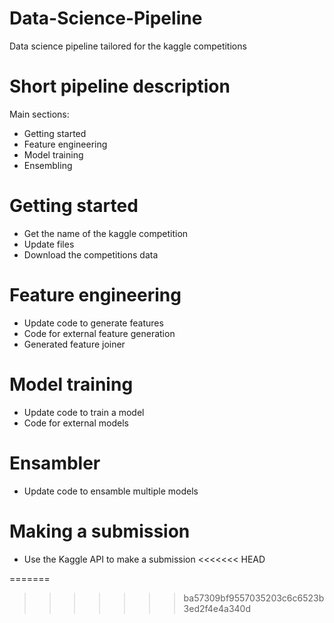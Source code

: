 # Data-Science-Pipeline
Data science pipeline tailored for the kaggle competitions

# Short pipeline description
Main sections:
* Getting started
* Feature engineering
* Model training
* Ensembling

# Getting started
* Get the name of the kaggle competition
* Update files
* Download the competitions data

# Feature engineering
* Update code to generate features
* Code for external feature generation
* Generated feature joiner

# Model training
* Update code to train a model
* Code for external models

# Ensambler
* Update code to ensamble multiple models

# Making a submission
* Use the Kaggle API to make a submission
<<<<<<< HEAD

=======
>>>>>>> ba57309bf9557035203c6c6523b3ed2f4e4a340d
